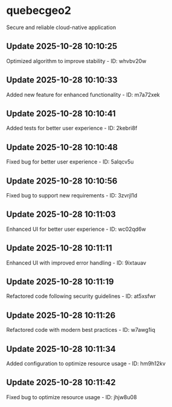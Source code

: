 # quebecgeo2
Secure and reliable cloud-native application

## Update 2025-10-28 10:10:25
Optimized algorithm to improve stability - ID: whvbv20w


## Update 2025-10-28 10:10:33
Added new feature for enhanced functionality - ID: m7a72xek


## Update 2025-10-28 10:10:41
Added tests for better user experience - ID: 2kebri8f


## Update 2025-10-28 10:10:48
Fixed bug for better user experience - ID: 5alqcv5u


## Update 2025-10-28 10:10:56
Fixed bug to support new requirements - ID: 3zvrjl1d


## Update 2025-10-28 10:11:03
Enhanced UI for better user experience - ID: wc02qd6w


## Update 2025-10-28 10:11:11
Enhanced UI with improved error handling - ID: 9ixtauav


## Update 2025-10-28 10:11:19
Refactored code following security guidelines - ID: at5xsfwr


## Update 2025-10-28 10:11:26
Refactored code with modern best practices - ID: w7awg1iq


## Update 2025-10-28 10:11:34
Added configuration to optimize resource usage - ID: hm9h12kv


## Update 2025-10-28 10:11:42
Fixed bug to optimize resource usage - ID: jhjw8u08

